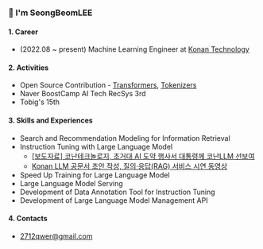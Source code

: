 ### 👋 I'm SeongBeomLEE

#### 1. Career
- (2022.08 ~ present) Machine Learning Engineer at [Konan Technology](https://www.konantech.com/)

#### 2. Activities
- Open Source Contribution - [Transformers](https://github.com/huggingface/transformers/commits?author=SeongBeomLEE), [Tokenizers](https://github.com/huggingface/tokenizers/commits?author=SeongBeomLEE)
- Naver BoostCamp AI Tech RecSys 3rd
- Tobig's 15th

#### 3. Skills and Experiences
- Search and Recommendation Modeling for Information Retrieval
- Instruction Tuning with Large Language Model
  - [[보도자료] 코난테크놀로지, 초거대 AI 도약 행사서 대통령께 코난LLM 선보여](https://blog.naver.com/konan_tech/223211101821)
  - [Konan LLM 공문서 초안 작성, 질의·응답(RAG) 서비스 시연 동영상](https://www.youtube.com/watch?v=jvMWwDuhh2U)
- Speed Up Training for Large Language Model
- Large Language Model Serving
- Development of Data Annotation Tool for Instruction Tuning
- Development of Large Language Model Management API

#### 4. Contacts
- 2712qwer@gmail.com
